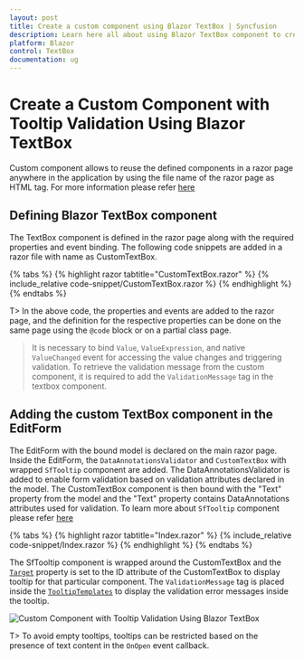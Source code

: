 ```yaml
---
layout: post
title: Create a custom component using Blazor TextBox | Syncfusion
description: Learn here all about using Blazor TextBox component to create a custom component with tooltip validation.
platform: Blazor
control: TextBox
documentation: ug
---
```


# Create a Custom Component with Tooltip Validation Using Blazor TextBox

Custom component allows to reuse the defined components in a razor page anywhere in the application by using the file name of the razor page as HTML tag. For more information please refer [here](https://www.syncfusion.com/faq/blazor/components/how-do-i-create-a-custom-component)

## Defining Blazor TextBox component

The TextBox component is defined in the razor page along with the required properties and event binding. The following code snippets are added in a razor file with name as CustomTextBox.

{% tabs %}
{% highlight razor tabtitle="CustomTextBox.razor" %}
{% include_relative code-snippet/CustomTextBox.razor %}
{% endhighlight %}
{% endtabs %}

T> In the above code, the properties and events are added to the razor page, and the definition for the respective properties can be done on the same page using the `@code` block or on a partial class page. 

> It is necessary to bind `Value`, `ValueExpression`, and native `ValueChanged` event for accessing the value changes and triggering validation. To retrieve the validation message from the custom component, it is required to add the `ValidationMessage` tag in the textbox component.

## Adding the custom TextBox component in the EditForm

The EditForm with the bound model is declared on the main razor page. Inside the EditForm, the `DataAnnotationsValidator` and `CustomTextBox` with wrapped `SfTooltip` component are added. The DataAnnotationsValidator is added to enable form validation based on validation attributes declared in the model. The CustomTextBox component is then bound with the "Text" property from the model and the "Text" property contains DataAnnotations attributes used for validation. To learn more about `SfTooltip` component please refer [here](https://blazor.syncfusion.com/documentation/tooltip/getting-started) 

{% tabs %}
{% highlight razor tabtitle="Index.razor" %}
{% include_relative code-snippet/Index.razor %}
{% endhighlight %}
{% endtabs %}

The SfTooltip component is wrapped around the CustomTextBox and the [`Target`](https://help.syncfusion.com/cr/blazor/Syncfusion.Blazor.Popups.SfTooltip.html#Syncfusion_Blazor_Popups_SfTooltip_Target) property is set to the ID attribute of the CustomTextBox to display tooltip for that particular component. The `ValidationMessage` tag is placed inside the [`TooltipTemplates`](https://help.syncfusion.com/cr/blazor/Syncfusion.Blazor.Popups.TooltipTemplates.html) to display the validation error messages inside the tooltip. 

![Custom Component with Tooltip Validation Using Blazor TextBox](./images/blazor-textBox-custom-component-with-validation.jpg)

T> To avoid empty tooltips, tooltips can be restricted based on the presence of text content in the `OnOpen` event callback.